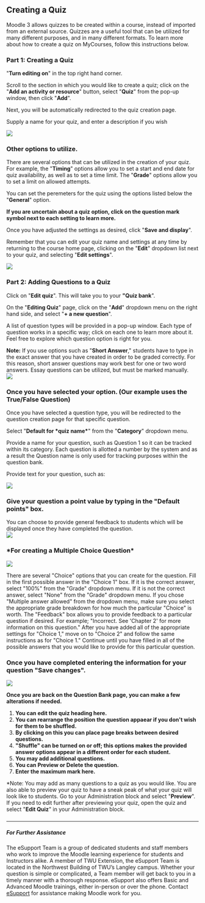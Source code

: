 ## Creating a Quiz

Moodle 3 allows quizzes to be created within a course, instead of imported from an external source. Quizzes are a useful tool that can be utilized for many different purposes, and in many different formats. To learn more about how to create a quiz on MyCourses, follow this instructions below.

### Part 1: Creating a Quiz

"**Turn editing on**" in the top right hand corner.

Scroll to the section in which you would like to create a quiz; click on the "**Add an activity or resource**" button, select "**Quiz**" from the pop-up window, then click "**Add**".

Next, you will be automatically redirected to the quiz creation page.

Supply a name for your quiz, and enter a description if you wish

![](/assets/part-1--creating-a-quiz.png)

### 

### Other options to utilize.

There are several options that can be utilized in the creation of your quiz. For example, the "**Timing**" options allow you to set a start and end date for quiz availability, as well as to set a time limit. The "**Grade**" options allow you to set a limit on allowed attempts.

You can set the peremeters for the quiz using the options listed below the "**General**" option.

**If you are uncertain about a quiz option, click on the question mark symbol next to each setting to learn more.**

Once you have adjusted the settings as desired, click "**Save and display**".

Remember that you can edit your quiz name and settings at any time by returning to the course home page, clicking on the "**Edit**" dropdown list next to your quiz, and selecting "**Edit settings**".

![](/assets/other-options-to-utilize.png)

### 

### Part 2: Adding Questions to a Quiz

Click on "**Edit quiz**". This will take you to your **"Quiz bank**".

On the "**Editing Quiz**" page, click on the "**Add**" dropdown menu on the right hand side, and select "**+ a new question**".

A list of question types will be provided in a pop-up window. Each type of question works in a specific way; click on each one to learn more about it. Feel free to explore which question option is right for you.

**Note:** If you use options such as "**Short Answer**," students have to type in the exact answer that you have created in order to be graded correctly. For this reason, short answer questions may work best for one or two word answers. Essay questions can be utilized, but must be marked manually.  
![](/assets/part-2--adding-questions-to-a-quiz.png)

### 

### Once you have selected your option. \(Our example uses the True/False Question\)

Once you have selected a question type, you will be redirected to the question creation page for that specific question.

Select "**Default for \*quiz name\***" from the "**Category**" dropdown menu.

Provide a name for your question, such as Question 1 so it can be tracked within its category. Each question is allotted a number by the system and as a result the Question name is only used for tracking purposes within the question bank.

Provide text for your question, such as:

![](/assets/once-you-have-selected-your-option--our-example-uses-the-true-false-question-.png)

### 

### Give your question a point value by typing in the "Default points" box.

You can choose to provide general feedback to students which will be displayed once they have completed the question.  
![](/assets/give-your-question-a-point-value-by-typing-in-the--default-points--box.png)

### 

### \*For creating a Multiple Choice Question\*

![](/assets/-for-creating-a-multiple-choice-question--.png)

There are several "Choice" options that you can create for the question. Fill in the first possible answer in the "Choice 1" box. If it is the correct answer, select "100%" from the "Grade" dropdown menu. If it is not the correct answer, select "None" from the "Grade" dropdown menu. If you chose "Multiple answer allowed" from the dropdown menu, make sure you select the appropriate grade breakdown for how much the particular "Choice" is worth. The "Feedback" box allows you to provide feedback to a particular question if desired. For example; "Incorrect. See 'Chapter 2' for more information on this question." After you have added all of the appropriate settings for "Choice 1," move on to "Choice 2" and follow the same instructions as for "Choice 1." Continue until you have filled in all of the possible answers that you would like to provide for this particular question.

### 

### Once you have completed entering the information for your question "Save changes".

![](/assets/once-you-have-completed-entering-the-information-for-your-question--save-changes--.png)

**Once you are back on the Question Bank page, you can make a few alterations if needed.**

1. **You can edit the quiz heading here.**
2. **You can rearrange the position the question appaear if you don't wish for them to be shuffled.**
3. **By clicking on this you can place page breaks between desired questions.**
4. **"Shuffle" can be turned on or off; this options makes the provided answer options appear in a different order for each student.**
5. **You may add additional questions.**
6. **You can Preview or Delete the question.**
7. **Enter the maximum mark here.**

\*Note: You may add as many questions to a quiz as you would like. You are also able to preview your quiz to have a sneak peak of what your quiz will look like to students. Go to your Administration block and select "**Preview**". If you need to edit further after previewing your quiz, open the quiz and select "**Edit Quiz**" in your Administration block.

##### 

---

##### For Further Assistance

The eSupport Team is a group of dedicated students and staff members who work to improve the Moodle learning experience for students and Instructors alike. A member of TWU Extension, the eSupport Team is located in the Northwest Building of TWU’s Langley campus. Whether your question is simple or complicated, a Team member will get back to you in a timely manner with a thorough response. eSupport also offers Basic and Advanced Moodle trainings, either in-person or over the phone. Contact [eSupport](https://trinitywestern.teamdynamix.com/TDClient/Requests/ServiceDet?ID=16141) for assistance making Moodle work for you.


